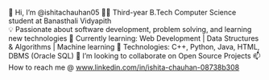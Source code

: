 👋 Hi, I’m @ishitachauhan05
👩‍💻 Third-year B.Tech Computer Science student at Banasthali Vidyapith  
💡 Passionate about software development, problem solving, and learning new technologies
🌱 Currently learning: Web Development | Data Structures & Algorithms | Machine learning 
🔧 Technologies: C++, Python, Java, HTML, DBMS (Oracle SQL)
🎯 I’m looking to collaborate on Open Source Projects
📫 How to reach me @ www.linkedin.com/in/ishita-chauhan-08738b308

<!---
ishitachauhan05/ishitachauhan05 is a ✨ special ✨ repository because its `README.md` (this file) appears on your GitHub profile.
You can click the Preview link to take a look at your changes.
--->
